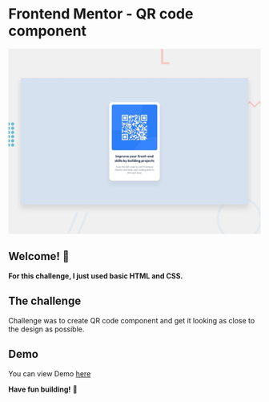 # Frontend Mentor - QR code component

![Design preview for the QR code component coding challenge](./design/desktop-preview.jpg)

## Welcome! 👋

**For this challenge, I just used basic HTML and CSS.**

## The challenge

Challenge was to create QR code component and get it looking as close to the design as possible.

## Demo

You can view Demo [here](https://nisha-nish.github.io/qr_code_component/)

**Have fun building!** 🚀
